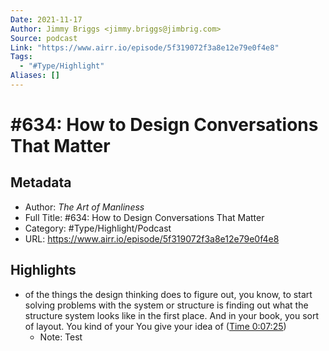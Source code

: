 ```yaml
---
Date: 2021-11-17
Author: Jimmy Briggs <jimmy.briggs@jimbrig.com>
Source: podcast
Link: "https://www.airr.io/episode/5f319072f3a8e12e79e0f4e8"
Tags:
  - "#Type/Highlight"
Aliases: []
---
```


# \#634: How to Design Conversations That Matter

## Metadata

* Author: *The Art of Manliness*
* Full Title: #634: How to Design Conversations That Matter
* Category: #Type/Highlight/Podcast
* URL: https://www.airr.io/episode/5f319072f3a8e12e79e0f4e8

## Highlights

* of the things the design thinking does to figure out, you know, to start solving problems with the system or structure is finding out what the structure system looks like in the first place. And in your book, you sort of layout. You kind of your You give your idea of ([Time 0:07:25](https://www.airr.io/quote/5f372da5a7c7e0db8299a8f3))
  * Note: Test
